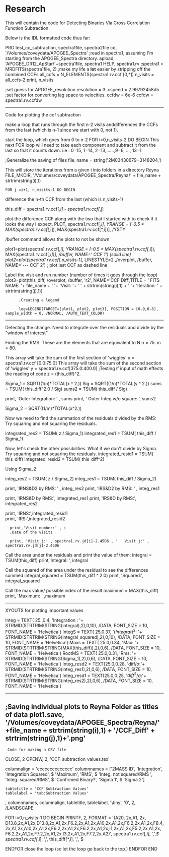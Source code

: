 # Research
This will contain the code for Detecting Binaries Via Cross Correlation Function Subtraction 

Below is the IDL formatted code thus far:

PRO test_cc_subtraction, spectra1file, spectra2file
cd, '/Volumes/coveydata/APOGEE_Spectra'
;read in spectra1, assuming I'm starting from the APOGEE_Spectra directory.
apload, 'APOGEE_DR12_ApStar/'+spectra1file, spectra1
HELP, spectra1.rv
;spectra1 = MRDFITS(spectra1file, 2)
;make my life a **lot** easier by stripping off the combined CCFs
all_ccfs = N_ELEMENTS(spectra1.rv.ccf [0,*])
n_visits = all_ccfs-2
print, n_visits

;set guess for APOGEE_resolution
resolution = 3.
cspeed = 2.99792458d5
;set factor for converting lag space to velocities. ccfdw = 6e-6
ccfdw = spectra1.rv.ccfdw

---------------------------------------------------------------------------------

Code for plotting the ccf subtraction

make a loop that runs through the first n-2 visits anddifferences the CCFs 
from the last (which is n-1 since we start with 0, not 1).

start the loop, which goes from 0 to n-2
FOR i=0,n_visits-2 DO BEGIN
This next FOR loop will need to take each component and subtract it from the last so that it counts down.
 i.e : 0=15, 1=14, 2=13,......,9=6, ..., 13=1
  
  ;Generalize the saving of files 
  file_name = string('2M03430679+3148204,')
  
  This will store the iterations from a given i into folders in a directory Reyna
  FILE_MKDIR, '/Volumes/coveydata/APOGEE_Spectra/Reyna/' + file_name + strtrim(string(i),1)
  
    FOR j =i+1, n_visits-1 DO BEGIN

  difference the n-th CCF from the last (which is n_visits-1)

  this_diff = spectra1.rv.ccf[*,i] - spectra1.rv.ccf[*,j]

  plot the difference CCF along with the two that I started with to check if it looks the way I expect.
   PLOT, spectra1.rv.ccf[*,i], YRANGE = [-0.5 * MAX(spectra1.rv.ccf[*,i]), MAX(spectra1.rv.ccf[*,i])], /YSTY

   /buffer command allows the plots to not be shown

  plot1=plot(spectra1.rv.ccf[*,i], YRANGE = [-0.5 * MAX(spectra1.rv.ccf[*,i]), MAX(spectra1.rv.ccf[*,i])], /buffer, NAME='    CCF 1') (solid line)
          plot2=plot(spectra1.rv.ccf[*,n_visits-1], LINESTYLE=2 ,/overplot, /buffer, NAME='--- CCF 2') ; plot last CCF as dashed line

  Label the visit and run number (number of times it goes through the loop)
          plot3=plot(this_diff, /overplot, /buffer, 'r2', NAME='CCF Diff',TITLE = ' FITS NAME: '+ file_name + ' '+ 'Visit: '+ '  ' + strtrim(string(i),1) + '   '+ 'Iteration: ' + strtrim(string(j),1)) 


          
          ;Creating a legend

          leg=LEGEND(TARGET=[plot1, plot2, plot3], POSITION = [0.9,0.8], sample_width = 0, /NORMAL, /AUTO_TEXT_COLOR) 

_______________________________________________________________________

Detecting the change. Need to integrate over the residuals and divide by the "window of interest" 

Finding the RMS.
These are the elements that are equivalent to N
n = 75.
m = 80.


This array will take the sum of the first section of 'wiggles'
x = spectra1.rv.ccf [0.0:75.0]
This array will take the sum of the second section of 'wiggles' 
y = spectra1.rv.ccf[375.0:400.0]
;Testing if input of math effects the reading of code
z = (this_diff)^2.

Sigma_1 = SQRT((1/n)*TOTAL(x ^ 2.))
Sig = SQRT((1/n)*TOTAL(y ^ 2.))
sums = TSUM( this_diff^2.0 / Sig)
sums2 = TSUM( this_diff / Sig)

print, 'Outer Integration: ' , sums
print, ' Outer Integ w/o square: ', sums2


Sigma_2 = SQRT((1/m)*TOTAL(x^2.))

 
 Now we need to find the summation of the residuals divided by the RMS: Try squaring and not squaring the residuals.
 
  integrated_res2 = TSUM( z / Sigma_1)
  integrated_res1 = TSUM( this_diff / Sigma_1)
 
 
 Now, let's check the other possibilities. What if we don't divide by Sigma. Try squaring and not squaring the residuals.
  integrated_resid1 = TSUM( this_diff)
  integrated_resid2 = TSUM( this_diff^2)
 
 Using Sigma_2

  integ_res2 = TSUM( z / Sigma_2)
  integ_res1 = TSUM( this_diff / Sigma_2)
 
  print, 'IRNS&D2 by RMS: ' , integ_res2 
  print, 'IRS&D2 by RMS: ' , integ_res1 
 

  print, 'IRNS&D by RMS:', integrated_res1
  print,  'IRS&D by RMS:', integrated_res2


  print, 'IRNS:',integrated_resid1         
  print, 'IRS:',integrated_resid2

      print,'Visit number:' , i
      ;Date of the visits
      
      print, 'Visit i:' , spectra1.rv.jd[i]-2.45D6 , '   Visit j:' ,  spectra1.rv.jd[j]-2.45D6

Call the area under the residuals and print the value of them:
      integral = TSUM(this_diff)
      print,'Integral: ', integral

Call the squared of the area under the residual to see the differences summed
      integral_squared = TSUM(this_diff ^ 2.0)
      print, 'Squared:', integral_squared


Call the max value/ possible index of the result
      maximum = MAX(this_diff)
      print, 'Maximum: ' ,maximum
 __________________________________________________________________________________________________________________________
   XYOUTS for plotting important values

Integ = TEXT( 25.,0.4, 'Integration : '+ STRMID(STRTRIM(STRING(integral),2),0,10), /DATA, FONT_SIZE = 10, FONT_NAME = 'Helvetica')
IntegS = TEXT( 25,0.37, '$( Integrat )^2$: '+ STRMID(STRTRIM(STRING(integral_squared),2),0,10), /DATA, FONT_SIZE = 10, FONT_NAME = 'Helvetica')
Maxs = TEXT( 25.0,0.34, 'Max: '+ STRMID(STRTRIM(STRING(MAX(this_diff)),2),0,6), /DATA, FONT_SIZE = 10, FONT_NAME = 'Helvetica')
RootMS = TEXT( 25.0,0.31, 'Rms: '+ STRMID(STRTRIM(STRING(Sigma_1),2),0,6), /DATA, FONT_SIZE = 10, FONT_NAME = 'Helvetica')
Integ_resd2 = TEXT(25.0,0.28, 'diff/$\sigma$:'+ STRMID(STRTRIM(STRING(integ_res1),2),0,6), /DATA, FONT_SIZE = 10, FONT_NAME = 'Helvetica')
Integ_resd1 = TEXT(25.0,0.25, '$diff^2$/$\sigma$:'+ STRMID(STRTRIM(STRING(integ_res2),2),0,6), /DATA, FONT_SIZE = 10, FONT_NAME = 'Helvetica')

________________________________________________________________________

;Saving individual plots to Reyna Folder as titles of data
plot1.save, '/Volumes/coveydata/APOGEE_Spectra/Reyna/'+file_name + strtrim(string(i),1) + '/CCF_Diff' + strtrim(string(j),1)+'.png'
----------------------------------------------------------------------
     Code for making a CSV file
    
  CLOSE, 2
  OPENW, 2, 'CCF_subtraction_values.tex'

  columnalign = 'cccccccccccccc'
  columnnames = ['2MASS ID', 'Integration', 'Integration Squared', $
    'Maximum', 'RMS', $
      'Integ. not squared/RMS ', 'Integ. squared/RMS', $
      'Confirmed Binary?', 'Sigma 1', $
      'Sigma 2']

    tabletitle = 'CCF Subtraction Values'
    tablelabel = 'tab:Subtraction Values'
   , columnnames, columnalign, tabletitle, tablelabel, '\tiny', '0', 2, /LANDSCAPE

  FOR i=0,n_visits-1 DO BEGIN
 PRINTF, 2, FORMAT = '(A20, 2x,A1, 2x, D13.8,2x,A1,2x,D13.8,2x,A1,2x,F6.2,2x,A1,2x,A10,2x,A1,2x,F6.2,2x,A1,2x,F8.4,2x,A1,2x,A10,2x,A1,2x,F6.2,2x,A1,2x,F6.2,2x,A1,2x,I1,2x,A1,2x,F5.2,2x,A1,2x,F6.2,2x,A1,2x,F7.2,2x,A1,2x,I3,2x,A1,2x,F7.2,2x,A2)', spectra1.rv.ccf[*,i], ',',$
       spectra1.rv.ccf[*,i], ',', this_diff[*,i], ',', $
       
   ENDFOR 
close the loop (so let the loop go back to the top.)
ENDFOR
END  
